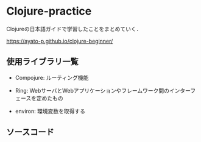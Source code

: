 # Clojure-practice

Clojureの日本語ガイドで学習したことをまとめていく．

https://ayato-p.github.io/clojure-beginner/


## 使用ライブラリ一覧

* Compojure: ルーティング機能

* Ring: WebサーバとWebアプリケーションやフレームワーク間のインターフェースを定めたもの

* environ: 環境変数を取得する


## ソースコード


